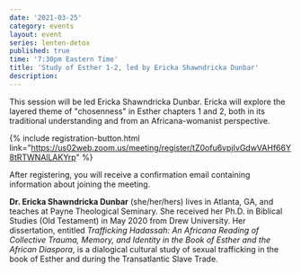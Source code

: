 ```yaml
---
date: '2021-03-25'
category: events
layout: event
series: lenten-detox
published: true
time: '7:30pm Eastern Time'
title: 'Study of Esther 1-2, led by Ericka Shawndricka Dunbar'
description:
---
```


This session will be led Ericka Shawndricka Dunbar. Ericka will explore
the layered theme of "chosenness" in Esther chapters 1 and 2, both in
its traditional understanding and from an Africana-womanist perspective.

{% include registration-button.html link="https://us02web.zoom.us/meeting/register/tZ0ofu6vpjIvGdwVAHf66Y8tRTWNAlLAKYrp" %}

After registering, you will receive a confirmation email containing
information about joining the meeting.

**Dr. Ericka Shawndricka Dunbar** (she/her/hers) lives in Atlanta, GA, and
teaches at Payne Theological Seminary. She received her Ph.D. in
Biblical Studies (Old Testament) in May 2020 from Drew University. Her
dissertation, entitled _Trafficking Hadassah: An Africana Reading of
Collective Trauma, Memory, and Identity in the Book of Esther and the
African Diaspora_, is a dialogical cultural study of sexual trafficking
in the book of Esther and during the Transatlantic Slave Trade.
